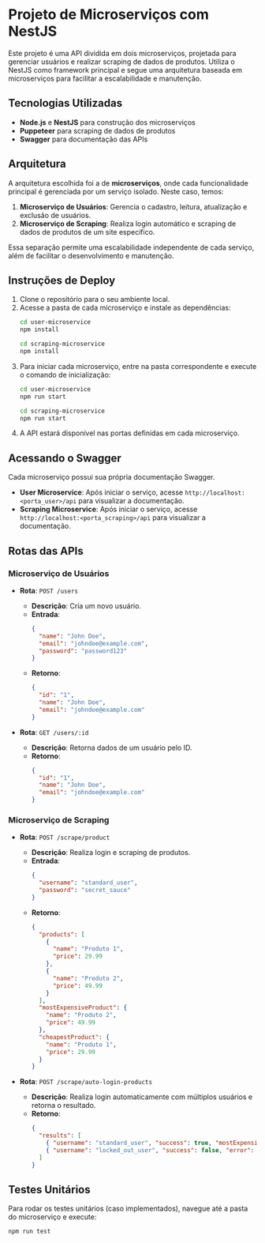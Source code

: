 
# Projeto de Microserviços com NestJS

Este projeto é uma API dividida em dois microserviços, projetada para gerenciar usuários e realizar scraping de dados de produtos. Utiliza o NestJS como framework principal e segue uma arquitetura baseada em microserviços para facilitar a escalabilidade e manutenção.

## Tecnologias Utilizadas

- **Node.js** e **NestJS** para construção dos microserviços
- **Puppeteer** para scraping de dados de produtos
- **Swagger** para documentação das APIs

## Arquitetura

A arquitetura escolhida foi a de **microserviços**, onde cada funcionalidade principal é gerenciada por um serviço isolado. Neste caso, temos:

1. **Microserviço de Usuários**: Gerencia o cadastro, leitura, atualização e exclusão de usuários.
2. **Microserviço de Scraping**: Realiza login automático e scraping de dados de produtos de um site específico.

Essa separação permite uma escalabilidade independente de cada serviço, além de facilitar o desenvolvimento e manutenção.

## Instruções de Deploy

1. Clone o repositório para o seu ambiente local.
2. Acesse a pasta de cada microserviço e instale as dependências:
   ```bash
   cd user-microservice
   npm install
   ```
   ```bash
   cd scraping-microservice
   npm install
   ```
3. Para iniciar cada microserviço, entre na pasta correspondente e execute o comando de inicialização:
   ```bash
   cd user-microservice
   npm run start
   ```
   ```bash
   cd scraping-microservice
   npm run start
   ```
4. A API estará disponível nas portas definidas em cada microserviço.

## Acessando o Swagger

Cada microserviço possui sua própria documentação Swagger.

- **User Microservice**: Após iniciar o serviço, acesse `http://localhost:<porta_user>/api` para visualizar a documentação.
- **Scraping Microservice**: Após iniciar o serviço, acesse `http://localhost:<porta_scraping>/api` para visualizar a documentação.

## Rotas das APIs

### Microserviço de Usuários

- **Rota**: `POST /users`
  - **Descrição**: Cria um novo usuário.
  - **Entrada**:
    ```json
    {
      "name": "John Doe",
      "email": "johndoe@example.com",
      "password": "password123"
    }
    ```
  - **Retorno**:
    ```json
    {
      "id": "1",
      "name": "John Doe",
      "email": "johndoe@example.com"
    }
    ```

- **Rota**: `GET /users/:id`
  - **Descrição**: Retorna dados de um usuário pelo ID.
  - **Retorno**:
    ```json
    {
      "id": "1",
      "name": "John Doe",
      "email": "johndoe@example.com"
    }
    ```

### Microserviço de Scraping

- **Rota**: `POST /scrape/product`
  - **Descrição**: Realiza login e scraping de produtos.
  - **Entrada**:
    ```json
    {
      "username": "standard_user",
      "password": "secret_sauce"
    }
    ```
  - **Retorno**:
    ```json
    {
      "products": [
        {
          "name": "Produto 1",
          "price": 29.99
        },
        {
          "name": "Produto 2",
          "price": 49.99
        }
      ],
      "mostExpensiveProduct": {
        "name": "Produto 2",
        "price": 49.99
      },
      "cheapestProduct": {
        "name": "Produto 1",
        "price": 29.99
      }
    }
    ```

- **Rota**: `POST /scrape/auto-login-products`
  - **Descrição**: Realiza login automaticamente com múltiplos usuários e retorna o resultado.
  - **Retorno**:
    ```json
    {
      "results": [
        { "username": "standard_user", "success": true, "mostExpensiveProduct": { "name": "Produto X", "price": 49.99 } },
        { "username": "locked_out_user", "success": false, "error": "Este usuário está bloqueado." }
      ]
    }
    ```

## Testes Unitários

Para rodar os testes unitários (caso implementados), navegue até a pasta do microserviço e execute:
```bash
npm run test
```

